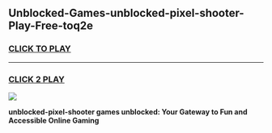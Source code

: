 
## Unblocked-Games-unblocked-pixel-shooter-Play-Free-toq2e
<h3>
<a href="https://premium76.site?title=unblocked-pixel-shooter&ref=24M">CLICK TO PLAY</a></h3>
<hr>

<h3>
<a href="https://premium76.site?title=unblocked-pixel-shooter&ref=24M">CLICK 2 PLAY</a>
  
</h3>

<a href="https://premium76.site?title=unblocked-pixel-shooter&ref=24M"><img src="https://clearcache.store/games.png"></a>


**unblocked-pixel-shooter games unblocked: Your Gateway to Fun and Accessible Online Gaming**
